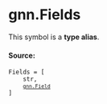 <div itemscope itemtype="http://developers.google.com/ReferenceObject">
<meta itemprop="name" content="gnn.Fields" />
<meta itemprop="path" content="Stable" />
</div>

# gnn.Fields

<!-- Insert buttons and diff -->
This symbol is a **type alias**.

#### Source:

<pre class="devsite-click-to-copy prettyprint lang-py tfo-signature-link">
<code>Fields = <class 'Mapping'>[
    str,
    <a href="../gnn/Field.md"><code>gnn.Field</code></a>
]
</code></pre>



<!-- Placeholder for "Used in" -->
